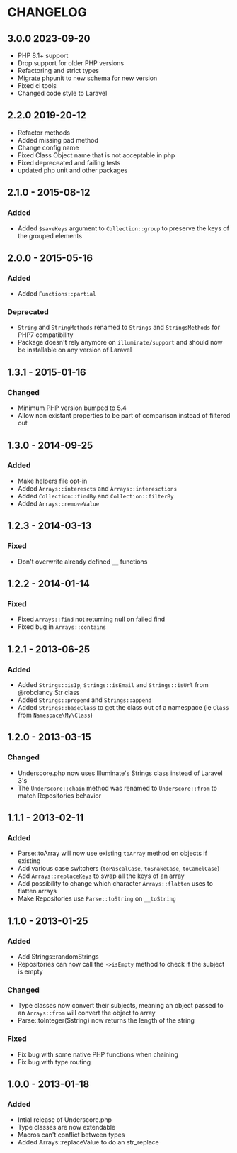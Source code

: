 # CHANGELOG

## 3.0.0 2023-09-20

- PHP 8.1+ support
- Drop support for older PHP versions
- Refactoring and strict types
- Migrate phpunit to new schema for new version
- Fixed ci tools
- Changed code style to Laravel

## 2.2.0 2019-20-12
- Refactor methods
- Added missing pad method
- Change config name
- Fixed Class Object name that is not acceptable in php
- Fixed depreceated and failing tests
- updated php unit and other packages

## 2.1.0 - 2015-08-12

### Added

- Added `$saveKeys` argument to `Collection::group` to preserve the keys of the grouped elements

## 2.0.0 - 2015-05-16

### Added

- Added `Functions::partial`

### Deprecated

- `String` and `StringMethods` renamed to `Strings` and `StringsMethods` for PHP7 compatibility
- Package doesn't rely anymore on `illuminate/support` and should now be installable on any version of Laravel

## 1.3.1 - 2015-01-16

### Changed
- Minimum PHP version bumped to 5.4
- Allow non existant properties to be part of comparison instead of filtered out

## 1.3.0 - 2014-09-25

### Added
- Make helpers file opt-in
- Added `Arrays::interescts` and `Arrays::interesctions`
- Added `Collection::findBy` and `Collection::filterBy`
- Added `Arrays::removeValue`

## 1.2.3 - 2014-03-13

### Fixed
- Don't overwrite already defined `__` functions

## 1.2.2 - 2014-01-14

### Fixed
- Fixed `Arrays::find` not returning null on failed find
- Fixed bug in `Arrays::contains`

## 1.2.1 - 2013-06-25

### Added
- Added `Strings::isIp`, `Strings::isEmail` and `Strings::isUrl` from @robclancy Str class
- Added `Strings::prepend` and `Strings::append`
- Added `Strings::baseClass` to get the class out of a namespace (ie `Class` from `Namespace\My\Class`)

## 1.2.0 - 2013-03-15

### Changed
- Underscore.php now uses Illuminate's Strings class instead of Laravel 3's
- The `Underscore::chain` method was renamed to `Underscore::from` to match Repositories behavior

## 1.1.1 - 2013-02-11

### Added
- Parse::toArray will now use existing `toArray` method on objects if existing
- Add various case switchers (`toPascalCase`, `toSnakeCase`, `toCamelCase`)
- Add `Arrays::replaceKeys` to swap all the keys of an array
- Add possibility to change which character `Arrays::flatten` uses to flatten arrays
- Make Repositories use `Parse::toString` on `__toString`

## 1.1.0 - 2013-01-25

### Added
- Add Strings::randomStrings
- Repositories can now call the `->isEmpty` method to check if the subject is empty

### Changed
- Type classes now convert their subjects, meaning an object passed to an `Arrays::from` will convert the object to array
- Parse::toInteger($string) now returns the length of the string

### Fixed
- Fix bug with some native PHP functions when chaining
- Fix bug with type routing

## 1.0.0 - 2013-01-18

### Added
- Intial release of Underscore.php
- Type classes are now extendable
- Macros can't conflict between types
- Added Arrays::replaceValue to do an str_replace

[2.0.0]: https://github.com/Anahkiasen/underscore-php/compare/1.3.1...2.0.0
[1.3.1]: https://github.com/Anahkiasen/underscore-php/compare/1.3.0...1.3.1
[1.3.0]: https://github.com/Anahkiasen/underscore-php/compare/1.2.3...1.3.0
[1.2.3]: https://github.com/Anahkiasen/underscore-php/compare/1.2.2...1.2.3
[1.2.2]: https://github.com/Anahkiasen/underscore-php/compare/1.2.1...1.2.2
[1.2.1]: https://github.com/Anahkiasen/underscore-php/compare/1.2.0...1.2.1
[1.2.0]: https://github.com/Anahkiasen/underscore-php/compare/1.1.1...1.2.0
[1.1.1]: https://github.com/Anahkiasen/underscore-php/compare/1.1.0...1.1.1
[1.1.0]: https://github.com/Anahkiasen/underscore-php/compare/1.0.0...1.1.0
[1.0.0]: https://github.com/Anahkiasen/underscore-php/compare/1.0.0...1.0.0
